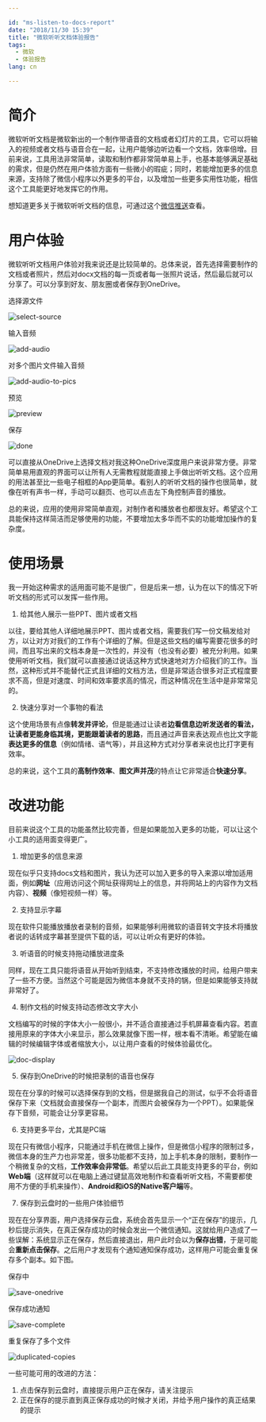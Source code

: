 ```yaml
---

id: "ms-listen-to-docs-report"
date: "2018/11/30 15:39"
title: "微软听听文档体验报告"
tags:
  - 微软
  - 体验报告
lang: cn

---
```


# 简介

微软听听文档是微软新出的一个制作带语音的文档或者幻灯片的工具，它可以将输入的视频或者文档与语音合在一起，让用户能够边听边看一个文档，效率倍增。目前来说，工具用法非常简单，读取和制作都非常简单易上手，也基本能够满足基础的需求，但是仍然在用户体验方面有一些微小的瑕疵；同时，若能增加更多的信息来源，支持除了微信小程序以外更多的平台，以及增加一些更多实用性功能，相信这个工具能更好地发挥它的作用。

想知道更多关于微软听听文档的信息，可通过这个[微信推送](http://mp.weixin.qq.com/s?__biz=MzA4NzIyMDY0OA==&mid=2655392978&idx=1&sn=530985a36b1330a9c5495b60da487062&chksm=8b8e7c15bcf9f503aa17241ef15d8009d8e38de4debd332965062f8c8f88a8e410a9d5dd77b0&mpshare=1&scene=23&srcid=1130Ov95JqSqs9Wj9GjBG56f#rd
)查看。

# 用户体验

微软听听文档用户体验对我来说还是比较简单的。总体来说，首先选择需要制作的文档或者照片，然后对docx文档的每一页或者每一张照片说话，然后最后就可以分享了。可以分享到好友、朋友圈或者保存到OneDrive。

选择源文件

![select-source](./select-source.png)

输入音频

![add-audio](./add-audio.png)

对多个图片文件输入音频

![add-audio-to-pics](./add-audio-to-pics.png)

预览

![preview](./preview.png)

保存

![done](./done.png)

可以直接从OneDrive上选择文档对我这种OneDrive深度用户来说非常方便。非常简单易用直观的界面可以让所有人无需教程就能直接上手做出听听文档。这个应用的用法甚至比一些电子相框的App更简单。看别人的听听文档的操作也很简单，就像在听有声书一样，手动可以翻页、也可以点击左下角控制声音的播放。

总的来说，应用的使用非常简单直观，对制作者和播放者也都很友好。希望这个工具能保持这样简洁而足够使用的功能，不要增加太多华而不实的功能增加操作的复杂度。

# 使用场景

我一开始这种需求的适用面可能不是很广，但是后来一想，认为在以下的情况下听听文档的形式可以发挥一些作用。

1.	给其他人展示一些PPT、图片或者文档

以往，要给其他人详细地展示PPT、图片或者文档，需要我们写一份文稿发给对方，以让对方对我们的工作有个详细的了解。但是这些文档的编写需要花很多的时间，而且写出来的文档本身是一次性的，并没有（也没有必要）被充分利用。如果使用听听文档，我们就可以直接通过说话这种方式快速地对方介绍我们的工作。当然，这种形式并不能替代正式且详细的文档方法，但是非常适合很多对正式程度要求不高，但是对速度、时间和效率要求高的情况，而这种情况在生活中是非常常见的。

2.	快速分享对一个事物的看法

这个使用场景有点像**转发并评论**，但是能通过让读者**边看信息边听发送者的看法，让读者更能身临其境，更能跟着读者的思路**，而且通过声音来表达观点也比文字能**表达更多的信息**（例如情绪、语气等），并且这种方式对分享者来说也比打字更有效率。

总的来说，这个工具的**高制作效率**、**图文声并茂**的特点让它非常适合**快速分享**。

# 改进功能

目前来说这个工具的功能虽然比较完善，但是如果能加入更多的功能，可以让这个小工具的适用面变得更广。

1.	增加更多的信息来源

现在似乎只支持docs文档和图片，我认为还可以加入更多的导入来源以增加适用面，例如**网址**（应用访问这个网址获得网址上的信息，并将网站上的内容作为文档内容）、**视频**（像短视频一样）等。

2.	支持显示字幕

现在软件只能播放播放者录制的音频，如果能够利用微软的语音转文字技术将播放者说的话转成字幕甚至提供下载的话，可以让听众有更好的体验。

3.	听语音的时候支持拖动播放进度条

同样，现在工具只能将语音从开始听到结束，不支持修改播放的时间，给用户带来了一些不方便。当然这个可能是因为微信本身就不支持的锅，但是如果能够支持就非常好了。

4.	制作文档的时候支持动态修改文字大小

文档编写的时候的字体大小一般很小，并不适合直接通过手机屏幕查看内容。若直接用原来的字体大小来显示，那么效果就像下图一样，根本看不清晰。希望能在编辑的时候编辑字体或者缩放大小，以让用户查看的时候体验最优化。

![doc-display](./doc-display.png)


5.	保存到OneDrive的时候把录制的语音也保存

现在在分享的时候可以选择保存到的文档，但是据我自己的测试，似乎不会将语音保存下来（文档就会直接保存一个副本，而图片会被保存为一个PPT）。如果能保存下音频，可能会让分享更容易。

6.	支持更多平台，尤其是PC端

现在只有微信小程序，只能通过手机在微信上操作，但是微信小程序的限制过多，微信本身的生产力也非常差，很多功能都不支持，加上手机本身的限制，要制作一个稍微复杂的文档，**工作效率会非常低**。希望以后此工具能支持更多的平台，例如**Web端**（这样就可以在电脑上通过键鼠高效地制作和查看听听文档，不需要都使用不方便的手机来操作）、**Android和iOS的Native客户端**等。

7.	保存到云盘时的一些用户体验细节

现在在分享界面，用户选择保存云盘，系统会首先显示一个“正在保存”的提示，几秒后提示消失，在真正保存成功的时候会发出一个微信通知。这就给用户造成了一些误解：系统显示正在保存，然后直接退出，用户此时会以为**保存出错**，于是可能会**重新点击保存**。之后用户才发现有个通知通知保存成功，这样用户可能会重复保存多个副本。如下图。

保存中

![save-onedrive](./save-onedrive.png)

保存成功通知

![save-complete](./save-complete.png)

重复保存了多个文件

![duplicated-copies](./duplicated-copies.png)

一些可能可用的改进的方法：

1.	点击保存到云盘时，直接提示用户正在保存，请关注提示
2.	正在保存的提示直到真正保存成功的时候才关闭，并给予用户操作的真正结果的提示
